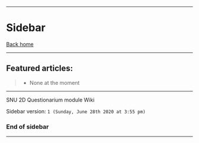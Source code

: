 ***

# Sidebar

[Back home](https://github.com/seanpm2001/SNU_2D_Questionarium/wiki/)

***

## Featured articles:

> * None at the moment

***

SNU 2D Questionarium module Wiki

Sidebar version: `1 (Sunday, June 28th 2020 at 3:55 pm)`

### End of sidebar

***
